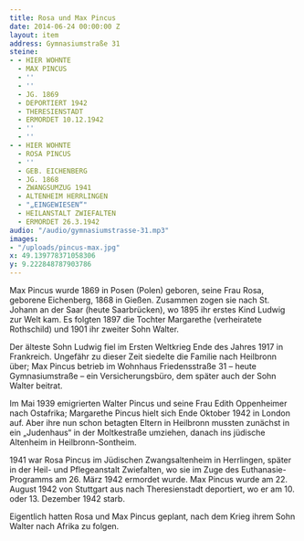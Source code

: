```yaml
---
title: Rosa und Max Pincus
date: 2014-06-24 00:00:00 Z
layout: item
address: Gymnasiumstraße 31
steine:
- - HIER WOHNTE
  - MAX PINCUS
  - ''
  - ''
  - JG. 1869
  - DEPORTIERT 1942
  - THERESIENSTADT
  - ERMORDET 10.12.1942
  - ''
  - ''
- - HIER WOHNTE
  - ROSA PINCUS
  - ''
  - GEB. EICHENBERG
  - JG. 1868
  - ZWANGSUMZUG 1941
  - ALTENHEIM HERRLINGEN
  - "„EINGEWIESEN“"
  - HEILANSTALT ZWIEFALTEN
  - ERMORDET 26.3.1942
audio: "/audio/gymnasiumstrasse-31.mp3"
images:
- "/uploads/pincus-max.jpg"
x: 49.139778371058306
y: 9.222848787903786
---
```


Max Pincus wurde 1869 in Posen (Polen) geboren, seine Frau Rosa, geborene Eichenberg, 1868 in Gießen. Zusammen zogen sie nach St. Johann an der Saar (heute Saarbrücken), wo 1895 ihr erstes Kind Ludwig zur Welt kam. Es folgten 1897 die Tochter Margarethe (verheiratete Rothschild) und 1901 ihr zweiter Sohn Walter.

Der älteste Sohn Ludwig fiel im Ersten Weltkrieg Ende des Jahres 1917 in Frankreich. Ungefähr zu dieser Zeit siedelte die Familie nach Heilbronn über; Max Pincus betrieb im Wohnhaus Friedensstraße 31 – heute Gymnasiumstraße – ein Versicherungsbüro, dem später auch der Sohn Walter beitrat.

Im Mai 1939 emigrierten Walter Pincus und seine Frau Edith Oppenheimer nach Ostafrika; Margarethe Pincus hielt sich Ende Oktober 1942 in London auf. Aber ihre nun schon betagten Eltern in Heilbronn mussten zunächst in ein „Judenhaus“ in der Moltkestraße umziehen, danach ins jüdische Altenheim in Heilbronn-Sontheim.

1941 war Rosa Pincus im Jüdischen Zwangsaltenheim in Herrlingen, später in der Heil- und Pflegeanstalt Zwiefalten, wo sie im Zuge des Euthanasie-Programms am 26. März 1942 ermordet wurde. Max Pincus wurde am 22. August 1942 von Stuttgart aus nach Theresienstadt deportiert, wo er am 10. oder 13. Dezember 1942 starb.

Eigentlich hatten Rosa und Max Pincus geplant, nach dem Krieg ihrem Sohn Walter nach Afrika zu folgen.
